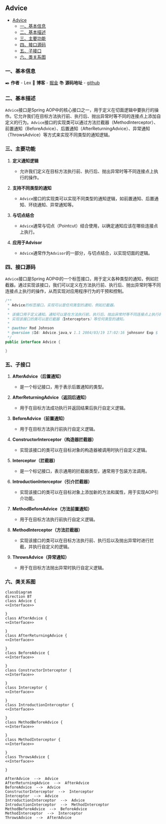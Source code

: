 ## Advice

- [Advice](#advice)
  - [一、基本信息](#一基本信息)
  - [二、基本描述](#二基本描述)
  - [三、主要功能](#三主要功能)
  - [四、接口源码](#四接口源码)
  - [五、子接口](#五子接口)
  - [六、类关系图](#六类关系图)


### 一、基本信息

✒️ **作者** - Lex 📝 **博客** - [掘金](https://juejin.cn/user/4251135018533068/posts) 📚 **源码地址** - [github](https://github.com/xuchengsheng/spring-reading)

### 二、基本描述

`Advice`接口是Spring AOP中的核心接口之一，用于定义在切面逻辑中要执行的操作。它允许我们在目标方法执行前、执行后、抛出异常时等不同的连接点上添加自定义的行为。`Advice`接口的实现类可以通过方法拦截器（MethodInterceptor）、前置通知（BeforeAdvice）、后置通知（AfterReturningAdvice）、异常通知（ThrowsAdvice）等方式来实现不同类型的通知逻辑。

### 三、主要功能

1. **定义通知逻辑** 

   + 允许我们定义在目标方法执行前、执行后、抛出异常时等不同连接点上执行的操作。

2. **支持不同类型的通知**

   + `Advice`接口的实现类可以实现不同类型的通知逻辑，如前置通知、后置通知、环绕通知、异常通知等。

3. **与切点结合** 

   + `Advice`通常与切点（Pointcut）结合使用，以确定通知应该在哪些连接点上执行。

4. **应用于Advisor** 

   + `Advice`通常作为`Advisor`的一部分，与切点结合，以实现切面的逻辑。

### 四、接口源码

`Advice`接口是Spring AOP中的一个标签接口，用于定义各种类型的通知，例如拦截器。通过实现该接口，我们可以定义在方法执行前、执行后、抛出异常时等不同连接点上执行的操作，从而实现对应用程序行为的干预和控制。

```java
/**
 * Advice的标签接口。实现可以是任何类型的通知，例如拦截器。
 * 
 * 该接口用于定义通知。通知可以是在方法执行前、执行后、抛出异常时等不同连接点上执行的操作。
 * 实现该接口的类可以是拦截器（Interceptors）等任何类型的通知。
 *
 * @author Rod Johnson
 * @version $Id: Advice.java,v 1.1 2004/03/19 17:02:16 johnsonr Exp $
 */
public interface Advice {

}
```

### 五、子接口

1. **AfterAdvice（后置通知）** 

   + 是一个标记接口，用于表示后置通知的类型。

2. **AfterReturningAdvice（返回后通知）** 

   + 用于在目标方法成功执行并返回结果后执行自定义逻辑。

3. **BeforeAdvice（前置通知）** 

   + 用于在目标方法执行前执行自定义逻辑。

4. **ConstructorInterceptor（构造器拦截器）** 

   + 实现该接口的类可以在目标对象的构造器被调用时执行自定义逻辑。

5. **Interceptor（拦截器）** 

   + 是一个标记接口，表示通用的拦截器类型，通常用于包装方法调用。

6. **IntroductionInterceptor（引介拦截器）** 

   + 实现该接口的类可以在目标对象上添加新的方法和属性，用于实现AOP引介功能。

7. **MethodBeforeAdvice（方法前置通知）** 

   + 用于在目标方法执行前执行自定义逻辑。

8. **MethodInterceptor（方法拦截器）** 

   + 实现该接口的类可以在目标方法执行前、执行后以及抛出异常时进行拦截，并执行自定义的逻辑。

9. **ThrowsAdvice（异常通知）** 

   + 用于在目标方法抛出异常时执行自定义逻辑。

### 六、类关系图

~~~mermaid
classDiagram
direction BT
class Advice {
<<Interface>>

}
class AfterAdvice {
<<Interface>>

}
class AfterReturningAdvice {
<<Interface>>

}
class BeforeAdvice {
<<Interface>>

}
class ConstructorInterceptor {
<<Interface>>

}
class Interceptor {
<<Interface>>

}
class IntroductionInterceptor {
<<Interface>>

}
class MethodBeforeAdvice {
<<Interface>>

}
class MethodInterceptor {
<<Interface>>

}
class ThrowsAdvice {
<<Interface>>

}

AfterAdvice  -->  Advice 
AfterReturningAdvice  -->  AfterAdvice 
BeforeAdvice  -->  Advice 
ConstructorInterceptor  -->  Interceptor 
Interceptor  -->  Advice 
IntroductionInterceptor  -->  Advice 
IntroductionInterceptor  -->  MethodInterceptor 
MethodBeforeAdvice  -->  BeforeAdvice 
MethodInterceptor  -->  Interceptor 
ThrowsAdvice  -->  AfterAdvice 

~~~